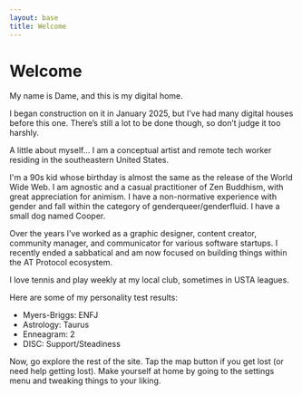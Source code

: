```yaml
---
layout: base
title: Welcome
---
```


# Welcome

My name is Dame, and this is my digital home. 

I began construction on it in January 2025, but I’ve had many digital houses before this one. There’s still a lot to be done though, so don’t judge it too harshly.

A little about myself… I am a conceptual artist and remote tech worker residing in the southeastern United States.

I'm a 90s kid whose birthday is almost the same as the release of the World Wide Web. I am agnostic and a casual practitioner of Zen Buddhism, with great appreciation for animism. I have a non-normative experience with gender and fall within the category of genderqueer/genderfluid. I have a small dog named Cooper.

Over the years I’ve worked as a graphic designer, content creator, community manager, and communicator for various software startups. I recently ended a sabbatical and am now focused on building things within the AT Protocol ecosystem.

I love tennis and play weekly at my local club, sometimes in USTA leagues.

Here are some of my personality test results:
- Myers-Briggs: ENFJ
- Astrology: Taurus
- Enneagram: 2
- DISC: Support/Steadiness

Now, go explore the rest of the site. Tap the map button if you get lost (or need help getting lost). Make yourself at home by going to the settings menu and tweaking things to your liking.